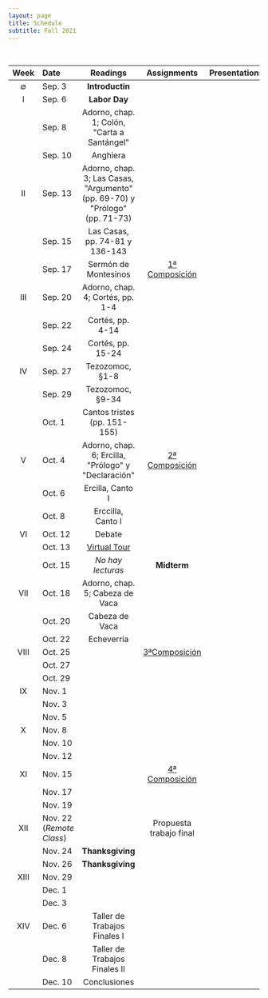 ```yaml
---
layout: page
title: Schedule
subtitle: Fall 2021
---
```


<br>

| Week | Date | Readings | Assignments | Presentations |
|:------:|:------|:--------:|:------:|----:|
| ∅   | Sep. 3   | **Introductin** 
|  I  | Sep. 6   | **Labor Day** |
|     | Sep. 8   | Adorno, chap. 1; Colón, "Carta a Santángel"
|     | Sep. 10  | Anghiera | | 
|  II | Sep. 13  | Adorno, chap. 3; Las Casas, "Argumento" (pp. 69-70) y "Prólogo" (pp. 71-73) | | 
|     | Sep. 15  | Las Casas, pp. 74-81 y 136-143 | |  
|     | Sep. 17  | Sermón de Montesinos  | [1ª Composición](https://dhcolmenares.net/ls452/assignments/) | 
| III | Sep. 20  | Adorno, chap. 4; Cortés, pp. 1-4  | | 
|     | Sep. 22  | Cortés, pp. 4-14 | | 
|     | Sep. 24  | Cortés, pp. 15-24 || 
| IV  | Sep. 27  | Tezozomoc, §1-8  | | 
|     | Sep. 29  | Tezozomoc, §9-34 |
|     | Oct. 1   | Cantos tristes (pp. 151-155) |   | 
| V   | Oct. 4   | Adorno, chap. 6; Ercilla, "Prólogo" y "Declaración" | [2ª Composición](https://dhcolmenares.net/ls452/assignments/#segunda-composici%C3%B3n) | 
|     | Oct. 6   | Ercilla, Canto I
|     | Oct. 8   | Erccilla, Canto I | | 
| VI  | Oct. 12  | Debate
|     | Oct. 13  | [Virtual Tour](https://www.bu.edu/las/news-events/calendar/?eid=258775)
|     | Oct. 15  | *No hay lecturas* | **Midterm** | 
| VII | Oct. 18  | Adorno, chap. 5; Cabeza de Vaca   | | 
|     | Oct. 20  | Cabeza de Vaca | | 
|     | Oct. 22  | Echeverría
| VIII| Oct. 25  |    | [3ªComposición]()  | 
|     | Oct. 27  | 
|     | Oct. 29  | 
| IX  | Nov. 1   |    || 
|     | Nov. 3   | 
|     | Nov. 5   | 
| X   | Nov. 8   |    | | 
|     | Nov. 10  | 
|     | Nov. 12  | 
| XI  | Nov. 15  |    | [4ª Composición]() | 
|     | Nov. 17  | 
|     | Nov. 19  | 
| XII | Nov. 22 (*Remote Class*) |   | Propuesta trabajo final | 
|     | Nov. 24  | **Thanksgiving**
|     | Nov. 26  | **Thanksgiving**
|XIII | Nov. 29  |    | | 
|     | Dec. 1   | 
|     | Dec. 3   | 
| XIV | Dec. 6   | Taller de Trabajos Finales I
|     | Dec. 8   | Taller de Trabajos Finales II
|     | Dec. 10  | Conclusiones 
